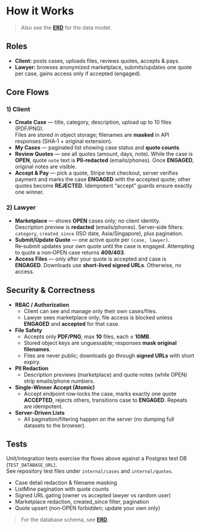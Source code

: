 # How it Works

> Also see the **[ERD](ERD.md)** for the data model.

## Roles

- **Client:** posts cases, uploads files, reviews quotes, accepts & pays.
- **Lawyer:** browses anonymized marketplace, submits/updates one quote per case, gains access only if accepted (engaged).

## Core Flows

### 1) Client
- **Create Case** — title, category, description, upload up to 10 files (PDF/PNG).  
  Files are stored in object storage; filenames are **masked** in API responses (SHA‑1 + original extension).
- **My Cases** — paginated list showing case status and **quote counts**.
- **Review Quotes** — see all quotes (amount, days, note). While the case is **OPEN**, quote `note` text is **PII‑redacted** (emails/phones). Once **ENGAGED**, original notes are visible.
- **Accept & Pay** — pick a quote, Stripe test checkout, server verifies payment and marks the case **ENGAGED** with the accepted quote; other quotes become **REJECTED**. Idempotent “accept” guards ensure exactly one winner.

### 2) Lawyer
- **Marketplace** — shows **OPEN** cases only; no client identity.  
  Description preview is **redacted** (emails/phones). Server‑side filters: `category`, `created_since` (ISO date, Asia/Singapore), plus pagination.
- **Submit/Update Quote** — one active quote per `(case, lawyer)`. Re‑submit updates your own quote until the case is engaged. Attempting to quote a non‑OPEN case returns **409/403**.
- **Access Files** — only after your quote is accepted and case is **ENGAGED**. Downloads use **short‑lived signed URLs**. Otherwise, no access.

## Security & Correctness

- **RBAC / Authorization**
  - Client can see and manage only their own cases/files.
  - Lawyer sees marketplace only; file access is blocked unless **ENGAGED** and **accepted** for that case.
- **File Safety**
  - Accepts only **PDF/PNG**, max **10** files, each ≤ **10MB**.
  - Stored object keys are unguessable; responses **mask original filenames**.
  - Files are never public; downloads go through **signed URLs** with short expiry.
- **PII Redaction**
  - Description previews (marketplace) and quote notes (while OPEN) strip emails/phone numbers.
- **Single‑Winner Accept (Atomic)**
  - Accept endpoint row‑locks the case, marks exactly one quote **ACCEPTED**, rejects others, transitions case to **ENGAGED**. Repeats are idempotent.
- **Server‑Driven Lists**
  - All pagination/filtering happen on the server (no dumping full datasets to the browser).

## Tests

Unit/integration tests exercise the flows above against a Postgres test DB (`TEST_DATABASE_URL`).  
See repository test files under `internal/cases` and `internal/quotes`.

- Case detail redaction & filename masking
- ListMine pagination with quote counts
- Signed URL gating (owner vs accepted lawyer vs random user)
- Marketplace redaction, created_since filter, pagination
- Quote upsert (non‑OPEN forbidden; update your own only)

> For the database schema, see **[ERD](ERD.md)**.